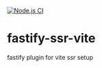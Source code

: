[![Node.js CI](https://github.com/nineohnine/fastify-ssr-vite/actions/workflows/ci.yml/badge.svg?branch=master)](https://github.com/nineohnine/fastify-ssr-vite/actions/workflows/ci.yml)

# fastify-ssr-vite
fastify plugin for vite ssr setup


